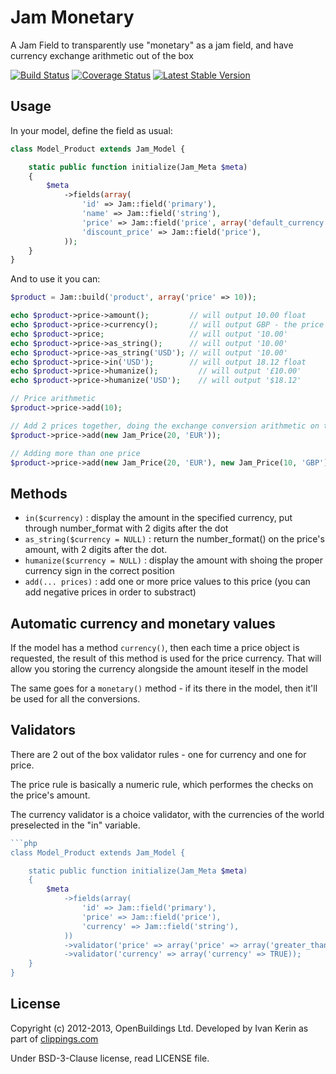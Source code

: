 # Jam Monetary

A Jam Field to transparently use "monetary" as a jam field, and have currency exchange arithmetic out of the box

[![Build Status](https://travis-ci.org/OpenBuildings/jam-monetary.png?branch=master)](https://travis-ci.org/OpenBuildings/jam-monetary)
[![Coverage Status](https://coveralls.io/repos/OpenBuildings/jam-monetary/badge.png?branch=master)](https://coveralls.io/r/OpenBuildings/jam-monetary?branch=master)
[![Latest Stable Version](https://poser.pugx.org/openbuildings/jam-monetary/v/stable.png)](https://packagist.org/packages/openbuildings/jam-monetary)

## Usage

In your model, define the field as usual:

```php
class Model_Product extends Jam_Model {

	static public function initialize(Jam_Meta $meta)
	{
		$meta
			->fields(array(
				'id' => Jam::field('primary'),
				'name' => Jam::field('string'),
				'price' => Jam::field('price', array('default_currency' => 'GBP')),
				'discount_price' => Jam::field('price'),
			));
	}
}
```

And to use it you can:

```php
$product = Jam::build('product', array('price' => 10));

echo $product->price->amount();         // will output 10.00 float
echo $product->price->currency();       // will output GBP - the price currency
echo $product->price;                   // will output '10.00'
echo $product->price->as_string();      // will output '10.00'
echo $product->price->as_string('USD'); // will output '10.00'
echo $product->price->in('USD');        // will output 18.12 float
echo $product->price->humanize();         // will output '£10.00'
echo $product->price->humanize('USD');    // will output '$18.12'

// Price arithmetic
$product->price->add(10);

// Add 2 prices together, doing the exchange conversion arithmetic on the fly
$product->price->add(new Jam_Price(20, 'EUR'));

// Adding more than one price
$product->price->add(new Jam_Price(20, 'EUR'), new Jam_Price(10, 'GBP'), 12.32);
```

## Methods

- ``in($currency)`` : display the amount in the specified currency, put through number_format with 2 digits after the dot
- ``as_string($currency = NULL)`` : return the number_format() on the price's amount, with 2 digits after the dot.
- ``humanize($currency = NULL)`` : display the amount with shoing the proper currency sign in the correct position
- ``add(... prices)`` : add one or more price values to this price (you can add negative prices in order to substract)

## Automatic currency and monetary values

If the model has a method ``currency()``, then each time a price object is requested, the result of this method is used for the price currency. That will allow you storing the currency alongside the amount iteself in the model

The same goes for a ``monetary()`` method - if its there in the model, then it'll be used for all the conversions. 

## Validators

There are 2 out of the box validator rules - one for currency and one for price. 

The price rule is basically a numeric rule, which performes the checks on the price's amount.

The currency validator is a choice validator, with the currencies of the world preselected in the "in" variable.

```php
```php
class Model_Product extends Jam_Model {

	static public function initialize(Jam_Meta $meta)
	{
		$meta
			->fields(array(
				'id' => Jam::field('primary'),
				'price' => Jam::field('price'),
				'currency' => Jam::field('string'),
			))
			->validator('price' => array('price' => array('greater_than' => 10)))
			->validator('currency' => array('currency' => TRUE));
	}
}
```

## License

Copyright (c) 2012-2013, OpenBuildings Ltd. Developed by Ivan Kerin as part of [clippings.com](http://clippings.com)

Under BSD-3-Clause license, read LICENSE file.

